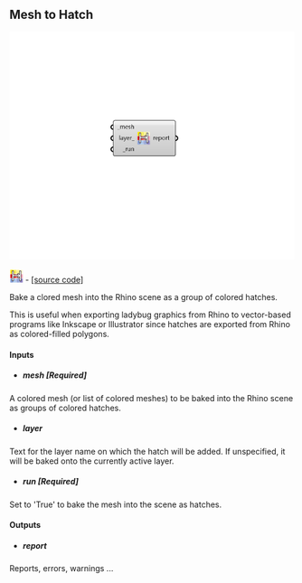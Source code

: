 ## Mesh to Hatch

![](../../images/components/Mesh_to_Hatch.png)

![](../../images/icons/Mesh_to_Hatch.png) - [[source code]](https://github.com/ladybug-tools/ladybug-grasshopper/blob/master/ladybug_grasshopper/src//LB%20Mesh%20to%20Hatch.py)


Bake a clored mesh into the Rhino scene as a group of colored hatches. 

This is useful when exporting ladybug graphics from Rhino to vector-based programs like Inkscape or Illustrator since hatches are exported from Rhino as colored-filled polygons. 



#### Inputs
* ##### mesh [Required]
A colored mesh (or list of colored meshes) to be baked into the Rhino scene as groups of colored hatches. 
* ##### layer 
Text for the layer name on which the hatch will be added. If unspecified, it will be baked onto the currently active layer. 
* ##### run [Required]
Set to 'True' to bake the mesh into the scene as hatches. 

#### Outputs
* ##### report
Reports, errors, warnings ... 